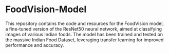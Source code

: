 # FoodVision-Model
This repository contains the code and resources for the FoodVision model, a fine-tuned version of the ResNet50 neural network, aimed at classifying images of various Indian foods. The model has been trained and tested on the massive Indian Food Dataset, leveraging transfer learning for improved performance and accuracy.
